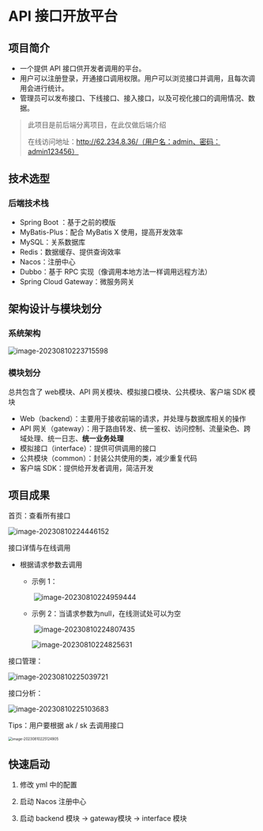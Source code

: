 # API 接口开放平台

## **项目简介**

- 一个提供 API 接口供开发者调用的平台。
- 用户可以注册登录，开通接口调用权限。用户可以浏览接口并调用，且每次调用会进行统计。
- 管理员可以发布接口、下线接口、接入接口，以及可视化接口的调用情况、数据。

> 此项目是前后端分离项目，在此仅做后端介绍
>
> 在线访问地址：http://62.234.8.36/（用户名：admin、密码：admin123456）



## 技术选型

### 后端技术栈

- Spring Boot ：基于之前的模版
- MyBatis-Plus：配合 MyBatis X 使用，提高开发效率
- MySQL：关系数据库
- Redis：数据缓存、提供查询效率
- Nacos：注册中心
- Dubbo：基于 RPC 实现（像调用本地方法一样调用远程方法）
- Spring Cloud Gateway：微服务网关





## 架构设计与模块划分

### 系统架构

![image-20230810223715598](images/image-20230810223715598.png)

### 模块划分

总共包含了 web模块、API 网关模块、模拟接口模块、公共模块、客户端 SDK 模块

- Web（backend）：主要用于接收前端的请求，并处理与数据库相关的操作
- API 网关（gateway）：用于路由转发、统一鉴权、访问控制、流量染色、跨域处理、统一日志、**统一业务处理**
- 模拟接口（interface）：提供可供调用的接口
- 公共模块（common）：封装公共使用的类，减少重复代码
- 客户端 SDK：提供给开发者调用，简洁开发



## 项目成果

首页：查看所有接口

![image-20230810224446152](README.assets/image-20230810224446152.png)

接口详情与在线调用

- 根据请求参数去调用

  - 示例 1：

    ​	![image-20230810224959444](README.assets/image-20230810224959444.png)

  - 示例 2：当请求参数为null，在线测试处可以为空

    ​	![image-20230810224807435](README.assets/image-20230810224807435.png)

    ![image-20230810224825631](README.assets/image-20230810224825631.png)

接口管理：

![image-20230810225039721](README.assets/image-20230810225039721.png)

接口分析：

![image-20230810225103683](README.assets/image-20230810225103683.png)

Tips：用户要根据 ak / sk 去调用接口

<img src="README.assets/image-20230810225124905.png" alt="image-20230810225124905" style="zoom: 50%;" />



## 快速启动

1. 修改 yml 中的配置

2. 启动 Nacos 注册中心

3. 启动 backend 模块 -> gateway模块 -> interface 模块

   





